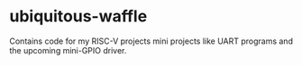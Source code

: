 # ubiquitous-waffle

Contains code for my RISC-V projects mini projects like UART programs and the upcoming mini-GPIO driver.

